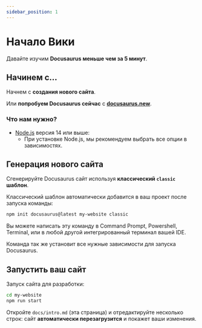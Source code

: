 ```yaml
---
sidebar_position: 1
---
```


# Начало Вики

Давайте изучим **Docusaurus меньше чем за 5 минут**.

## Начинем с...

Начнем с **создания нового сайта**.

Или **попробуем Docusaurus сейчас** с **[docusaurus.new](https://docusaurus.new)**.

### Что нам нужно?

- [Node.js](https://nodejs.org/en/download/) версия 14 или выше:
  - При установке Node.js, мы рекомендуем выбрать все опции в зависимостях.

## Генерация нового сайта

Сгенерируйте Docusaurus сайт используя **классический `classic` шаблон**.

Классический шаблон автоматически добавится в ваш проект после запуска команды:

```bash
npm init docusaurus@latest my-website classic
```

Вы можете написать эту команду в Command Prompt, Powershell, Terminal, или в любой другой интегрированный терминал вашей IDE.

Команда так же установит все нужные зависимости для запуска Docusaurus.

## Запустить ваш сайт

Запуск сайта для разработки:

```bash
cd my-website
npm run start
```

Откройте `docs/intro.md` (эта страница) и отредактируйте несколько строк: сайт **автоматически перезагрузится** и покажет ваши изменения.
